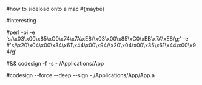 #how to sideload onto a mac #(maybe)

#interesting

#perl -pi -e 's/\x03\x00\x85\xC0\x74\x7A\xE8/\x03\x00\x85\xC0\xEB\x7A\xE8/g;' -e 
#'s/\x20\x04\x00\x34\x61\x44\x00\x94/\x20\x04\x00\x35\x61\x44\x00\x94/g'

#&& codesign -f -s - /Applications/App

#codesign --force --deep --sign - /Applications/App/App.a

